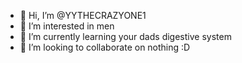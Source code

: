 - 👋 Hi, I’m @YYTHECRAZYONE1
- 👀 I’m interested in men
- 🌱 I’m currently learning your dads digestive system
- 💞️ I’m looking to collaborate on nothing :D

<!---
YYTHECRAZYONE1/YYTHECRAZYONE1 is a ✨ special ✨ repository because its `README.md` (this file) appears on your GitHub profile.
You can click the Preview link to take a look at your changes.
--->
